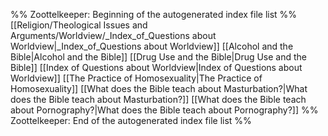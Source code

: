 %% Zoottelkeeper: Beginning of the autogenerated index file list  %%
 [[Religion/Theological Issues and Arguments/Worldview/_Index_of_Questions about Worldview|_Index_of_Questions about Worldview]]
 [[Alcohol and the Bible|Alcohol and the Bible]]
 [[Drug Use and the Bible|Drug Use and the Bible]]
 [[Index of Questions about Worldview|Index of Questions about Worldview]]
 [[The Practice of Homosexuality|The Practice of Homosexuality]]
 [[What does the Bible teach about Masturbation?|What does the Bible teach about Masturbation?]]
 [[What does the Bible teach about Pornography?|What does the Bible teach about Pornography?]]
%% Zoottelkeeper: End of the autogenerated index file list  %%
